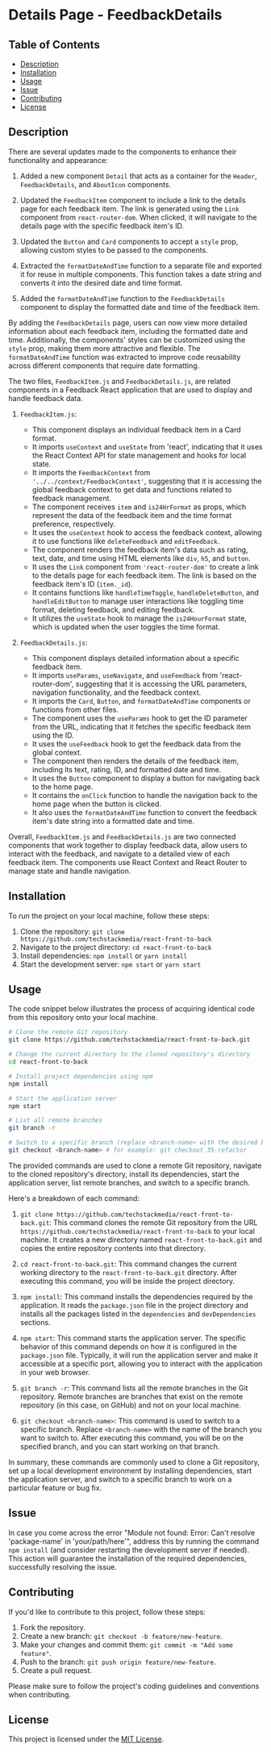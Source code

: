 # Details Page - FeedbackDetails

## Table of Contents

- [Description](#description)
- [Installation](#installation)
- [Usage](#usage)
- [Issue](#issue)
- [Contributing](#contributing)
- [License](#license)

## Description

There are several updates made to the components to enhance their functionality and appearance:

1. Added a new component `Detail` that acts as a container for the `Header`, `FeedbackDetails`, and `AboutIcon` components.

2. Updated the `FeedbackItem` component to include a link to the details page for each feedback item. The link is generated using the `Link` component from `react-router-dom`. When clicked, it will navigate to the details page with the specific feedback item's ID.

3. Updated the `Button` and `Card` components to accept a `style` prop, allowing custom styles to be passed to the components.

4. Extracted the `formatDateAndTime` function to a separate file and exported it for reuse in multiple components. This function takes a date string and converts it into the desired date and time format.

5. Added the `formatDateAndTime` function to the `FeedbackDetails` component to display the formatted date and time of the feedback item.

By adding the `FeedbackDetails` page, users can now view more detailed information about each feedback item, including the formatted date and time. Additionally, the components' styles can be customized using the `style` prop, making them more attractive and flexible. The `formatDateAndTime` function was extracted to improve code reusability across different components that require date formatting.

The two files, `FeedbackItem.js` and `FeedbackDetails.js`, are related components in a Feedback React application that are used to display and handle feedback data.

1. `FeedbackItem.js`:

   - This component displays an individual feedback item in a Card format.
   - It imports `useContext` and `useState` from 'react', indicating that it uses the React Context API for state management and hooks for local state.
   - It imports the `FeedbackContext` from `'../../context/FeedbackContext'`, suggesting that it is accessing the global feedback context to get data and functions related to feedback management.
   - The component receives `item` and `is24HrFormat` as props, which represent the data of the feedback item and the time format preference, respectively.
   - It uses the `useContext` hook to access the feedback context, allowing it to use functions like `deleteFeedback` and `editFeedback`.
   - The component renders the feedback item's data such as rating, text, date, and time using HTML elements like `div`, `h5`, and `button`.
   - It uses the `Link` component from `'react-router-dom'` to create a link to the details page for each feedback item. The link is based on the feedback item's ID (`item._id`).
   - It contains functions like `handleTimeToggle`, `handleDeleteButton`, and `handleEditButton` to manage user interactions like toggling time format, deleting feedback, and editing feedback.
   - It utilizes the `useState` hook to manage the `is24HourFormat` state, which is updated when the user toggles the time format.

2. `FeedbackDetails.js`:
   - This component displays detailed information about a specific feedback item.
   - It imports `useParams`, `useNavigate`, and `useFeedback` from 'react-router-dom', suggesting that it is accessing the URL parameters, navigation functionality, and the feedback context.
   - It imports the `Card`, `Button`, and `formatDateAndTime` components or functions from other files.
   - The component uses the `useParams` hook to get the ID parameter from the URL, indicating that it fetches the specific feedback item using the ID.
   - It uses the `useFeedback` hook to get the feedback data from the global context.
   - The component then renders the details of the feedback item, including its text, rating, ID, and formatted date and time.
   - It uses the `Button` component to display a button for navigating back to the home page.
   - It contains the `onClick` function to handle the navigation back to the home page when the button is clicked.
   - It also uses the `formatDateAndTime` function to convert the feedback item's date string into a formatted date and time.

Overall, `FeedbackItem.js` and `FeedbackDetails.js` are two connected components that work together to display feedback data, allow users to interact with the feedback, and navigate to a detailed view of each feedback item. The components use React Context and React Router to manage state and handle navigation.

## Installation

To run the project on your local machine, follow these steps:

1. Clone the repository: `git clone https://github.com/techstackmedia/react-front-to-back`
2. Navigate to the project directory: `cd react-front-to-back`
3. Install dependencies: `npm install` or `yarn install`
4. Start the development server: `npm start` or `yarn start`

## Usage

The code snippet below illustrates the process of acquiring identical code from this repository onto your local machine.

```bash
# Clone the remote Git repository
git clone https://github.com/techstackmedia/react-front-to-back.git

# Change the current directory to the cloned repository's directory
cd react-front-to-back

# Install project dependencies using npm
npm install

# Start the application server
npm start

# List all remote branches
git branch -r

# Switch to a specific branch (replace <branch-name> with the desired branch name)
git checkout <branch-name> # for example: git checkout 35-refactor
```

The provided commands are used to clone a remote Git repository, navigate to the cloned repository's directory, install its dependencies, start the application server, list remote branches, and switch to a specific branch.

Here's a breakdown of each command:

1. `git clone https://github.com/techstackmedia/react-front-to-back.git`: This command clones the remote Git repository from the URL `https://github.com/techstackmedia/react-front-to-back` to your local machine. It creates a new directory named `react-front-to-back.git` and copies the entire repository contents into that directory.

2. `cd react-front-to-back.git`: This command changes the current working directory to the `react-front-to-back.git` directory. After executing this command, you will be inside the project directory.

3. `npm install`: This command installs the dependencies required by the application. It reads the `package.json` file in the project directory and installs all the packages listed in the `dependencies` and `devDependencies` sections.

4. `npm start`: This command starts the application server. The specific behavior of this command depends on how it is configured in the `package.json` file. Typically, it will run the application server and make it accessible at a specific port, allowing you to interact with the application in your web browser.

5. `git branch -r`: This command lists all the remote branches in the Git repository. Remote branches are branches that exist on the remote repository (in this case, on GitHub) and not on your local machine.

6. `git checkout <branch-name>`: This command is used to switch to a specific branch. Replace `<branch-name>` with the name of the branch you want to switch to. After executing this command, you will be on the specified branch, and you can start working on that branch.

In summary, these commands are commonly used to clone a Git repository, set up a local development environment by installing dependencies, start the application server, and switch to a specific branch to work on a particular feature or bug fix.

## Issue

In case you come across the error "Module not found: Error: Can't resolve 'package-name' in 'your/path/here'", address this by running the command `npm install` (and consider restarting the development server if needed). This action will guarantee the installation of the required dependencies, successfully resolving the issue.

## Contributing

If you'd like to contribute to this project, follow these steps:

1. Fork the repository.
2. Create a new branch: `git checkout -b feature/new-feature`.
3. Make your changes and commit them: `git commit -m "Add some feature"`.
4. Push to the branch: `git push origin feature/new-feature`.
5. Create a pull request.

Please make sure to follow the project's coding guidelines and conventions when contributing.

## License

This project is licensed under the [MIT License](https://opensource.org/licenses/MIT).
